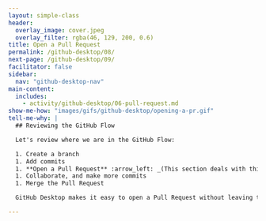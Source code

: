 ```yaml
---
layout: simple-class
header:
  overlay_image: cover.jpeg
  overlay_filter: rgba(46, 129, 200, 0.6)
title: Open a Pull Request
permalink: /github-desktop/08/
next-page: /github-desktop/09/
facilitator: false
sidebar:
  nav: "github-desktop-nav"
main-content:
  includes:
    - activity/github-desktop/06-pull-request.md
show-me-how: "images/gifs/github-desktop/opening-a-pr.gif"
tell-me-why: |
  ## Reviewing the GitHub Flow

  Let's review where we are in the GitHub Flow:

  1. Create a branch
  1. Add commits
  1. **Open a Pull Request** :arrow_left: _(This section deals with this step.)_
  1. Collaborate, and make more commits
  1. Merge the Pull Request

  GitHub Desktop makes it easy to open a Pull Request without leaving the app. However, if you wanted to create the Pull Request on GitHub.com, you would simply click the Publish button. This would send your branch up to GitHub so you could open the Pull Request there!

---
```

